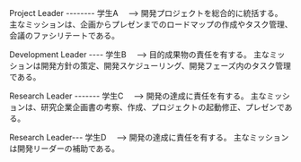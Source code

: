 Project Leader -------- 学生A
　--> 開発プロジェクトを総合的に統括する。
主なミッションは、企画からプレゼンまでのロードマップの作成やタスク管理、会議のファシリテートである。

Development Leader ---- 学生B
　--> 目的成果物の責任を有する。
主なミッションは開発方針の策定、開発スケジューリング、開発フェーズ内のタスク管理である。

Research Leader ------- 学生C
　--> 開発の達成に責任を有する。
主なミッションは、研究企業企画書の考察、作成、プロジェクトの起動修正、プレゼンである。

Research Leader--- 学生D
　--> 開発の達成に責任を有する。
主なミッションは開発リーダーの補助である。



